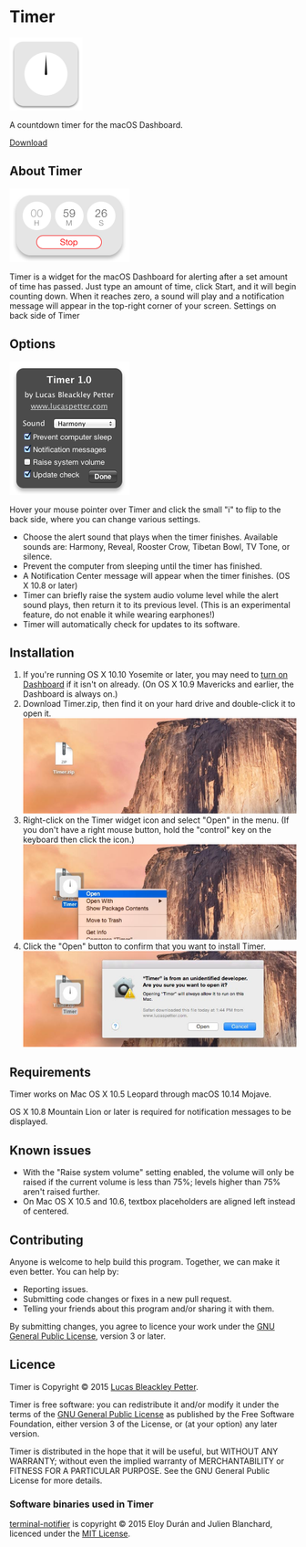 # Timer

![Timer](images/icon/icon-128.png)

A countdown timer for the macOS Dashboard.

[Download](https://github.com/lucaspetter/timer/releases/latest)



## About Timer

![Timer running](images/screenshots/timerrunning.png)

Timer is a widget for the macOS Dashboard for alerting after a set amount of time has passed. Just type an amount of time, click Start, and it will begin counting down. When it reaches zero, a sound will play and a notification message will appear in the top-right corner of your screen.
Settings on back side of Timer



## Options

![Timer back](images/screenshots/timerback.png)

Hover your mouse pointer over Timer and click the small "i" to flip to the back side, where you can change various settings.
- Choose the alert sound that plays when the timer finishes. Available sounds are: Harmony, Reveal, Rooster Crow, Tibetan Bowl, TV Tone, or silence.
- Prevent the computer from sleeping until the timer has finished.
- A Notification Center message will appear when the timer finishes. (OS X 10.8 or later)
- Timer can briefly raise the system audio volume level while the alert sound plays, then return it to its previous level. (This is an experimental feature, do not enable it while wearing earphones!)
- Timer will automatically check for updates to its software.



## Installation

1. If you're running OS X 10.10 Yosemite or later, you may need to [turn on Dashboard](http://osxdaily.com/2018/11/05/enable-dashboard-macos-mojave/) if it isn't on already. (On OS X 10.9 Mavericks and earlier, the Dashboard is always on.)
2. Download Timer.zip, then find it on your hard drive and double-click it to open it.
![Timer installation ](images/screenshots/installation1.jpg)
3. Right-click on the Timer widget icon and select "Open" in the menu. (If you don't have a right mouse button, hold the "control" key on the keyboard then click the icon.)
![Timer installation ](images/screenshots/installation2.jpg)
4. Click the "Open" button to confirm that you want to install Timer.
![Timer installation ](images/screenshots/installation3.jpg)

## Requirements

Timer works on Mac OS X 10.5 Leopard through macOS 10.14 Mojave.

OS X 10.8 Mountain Lion or later is required for notification messages to be displayed.

## Known issues
- With the "Raise system volume" setting enabled, the volume will only be raised if the current volume is less than 75%; levels higher than 75% aren't raised further.
- On Mac OS X 10.5 and 10.6, textbox placeholders are aligned left instead of centered.

## Contributing
Anyone is welcome to help build this program. Together, we can make it even better. You can help by:
- Reporting issues.
- Submitting code changes or fixes in a new pull request.
- Telling your friends about this program and/or sharing it with them.

By submitting changes, you agree to licence your work under the [GNU General Public License](https://www.gnu.org/licenses/gpl.html), version 3 or later.

## Licence
Timer is Copyright © 2015 [Lucas Bleackley Petter](https://www.lucaspetter.com/).

Timer is free software: you can redistribute it and/or modify it under the terms of the [GNU General Public License](https://www.gnu.org/licenses/gpl.html) as published by the Free Software Foundation, either version 3 of the License, or (at your option) any later version.

Timer is distributed in the hope that it will be useful, but WITHOUT ANY WARRANTY; without even the implied warranty of MERCHANTABILITY or FITNESS FOR A PARTICULAR PURPOSE. See the GNU General Public License for more details.

### Software binaries used in Timer

[terminal-notifier](https://github.com/julienXX/terminal-notifier) is copyright © 2015 Eloy Durán and Julien Blanchard, licenced under the [MIT License](https://github.com/julienXX/terminal-notifier).
